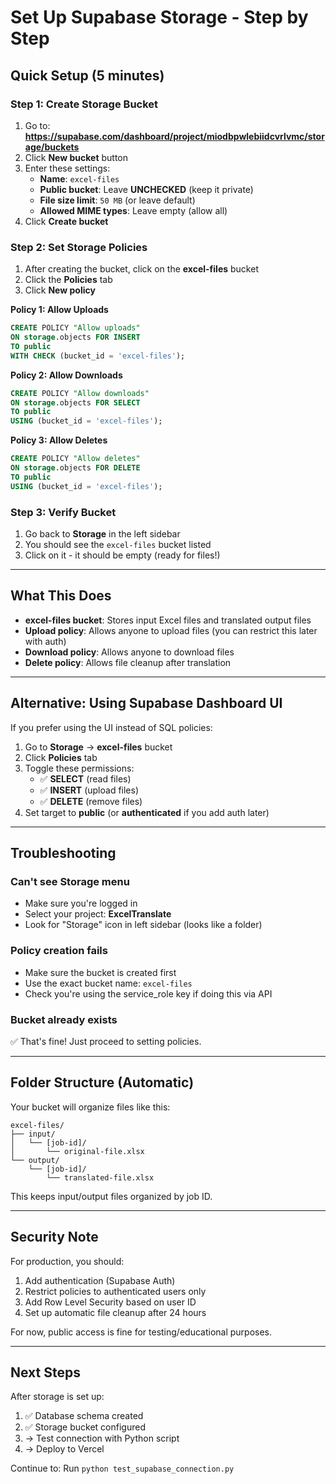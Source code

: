 # Set Up Supabase Storage - Step by Step

## Quick Setup (5 minutes)

### Step 1: Create Storage Bucket

1. Go to: **https://supabase.com/dashboard/project/miodbpwlebiidcvrlvmc/storage/buckets**
2. Click **New bucket** button
3. Enter these settings:
   - **Name**: `excel-files`
   - **Public bucket**: Leave **UNCHECKED** (keep it private)
   - **File size limit**: `50 MB` (or leave default)
   - **Allowed MIME types**: Leave empty (allow all)
4. Click **Create bucket**

### Step 2: Set Storage Policies

1. After creating the bucket, click on the **excel-files** bucket
2. Click the **Policies** tab
3. Click **New policy**

**Policy 1: Allow Uploads**
```sql
CREATE POLICY "Allow uploads"
ON storage.objects FOR INSERT
TO public
WITH CHECK (bucket_id = 'excel-files');
```

**Policy 2: Allow Downloads**
```sql
CREATE POLICY "Allow downloads"
ON storage.objects FOR SELECT
TO public
USING (bucket_id = 'excel-files');
```

**Policy 3: Allow Deletes**
```sql
CREATE POLICY "Allow deletes"
ON storage.objects FOR DELETE
TO public
USING (bucket_id = 'excel-files');
```

### Step 3: Verify Bucket

1. Go back to **Storage** in the left sidebar
2. You should see the `excel-files` bucket listed
3. Click on it - it should be empty (ready for files!)

---

## What This Does

- **excel-files bucket**: Stores input Excel files and translated output files
- **Upload policy**: Allows anyone to upload files (you can restrict this later with auth)
- **Download policy**: Allows anyone to download files
- **Delete policy**: Allows file cleanup after translation

---

## Alternative: Using Supabase Dashboard UI

If you prefer using the UI instead of SQL policies:

1. Go to **Storage** → **excel-files** bucket
2. Click **Policies** tab
3. Toggle these permissions:
   - ✅ **SELECT** (read files)
   - ✅ **INSERT** (upload files)
   - ✅ **DELETE** (remove files)
4. Set target to **public** (or **authenticated** if you add auth later)

---

## Troubleshooting

### Can't see Storage menu
- Make sure you're logged in
- Select your project: **ExcelTranslate**
- Look for "Storage" icon in left sidebar (looks like a folder)

### Policy creation fails
- Make sure the bucket is created first
- Use the exact bucket name: `excel-files`
- Check you're using the service_role key if doing this via API

### Bucket already exists
✅ That's fine! Just proceed to setting policies.

---

## Folder Structure (Automatic)

Your bucket will organize files like this:
```
excel-files/
├── input/
│   └── [job-id]/
│       └── original-file.xlsx
└── output/
    └── [job-id]/
        └── translated-file.xlsx
```

This keeps input/output files organized by job ID.

---

## Security Note

For production, you should:
1. Add authentication (Supabase Auth)
2. Restrict policies to authenticated users only
3. Add Row Level Security based on user ID
4. Set up automatic file cleanup after 24 hours

For now, public access is fine for testing/educational purposes.

---

## Next Steps

After storage is set up:

1. ✅ Database schema created
2. ✅ Storage bucket configured
3. → Test connection with Python script
4. → Deploy to Vercel

Continue to: Run `python test_supabase_connection.py`
